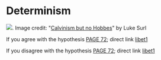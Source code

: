 # Determinism

![ ](assets/determinism.png  "Calvin but no Hobbes by Luke Surl"). Image credit: "[Calvinism but no Hobbes](http://www.lukesurl.com/archives/comic/280-calvinism-but-no-hobbes)" by Luke Surl

If you agree with the hypothesis [PAGE 72](https://twitter.com/intent/tweet?text=@ChoiceEngine%20PAGE%2072); direct link [libet1](libet1)

If you disagree with the hypothesis [PAGE 72](https://twitter.com/intent/tweet?text=@ChoiceEngine%20PAGE%2072); direct link [libet1](libet1)
